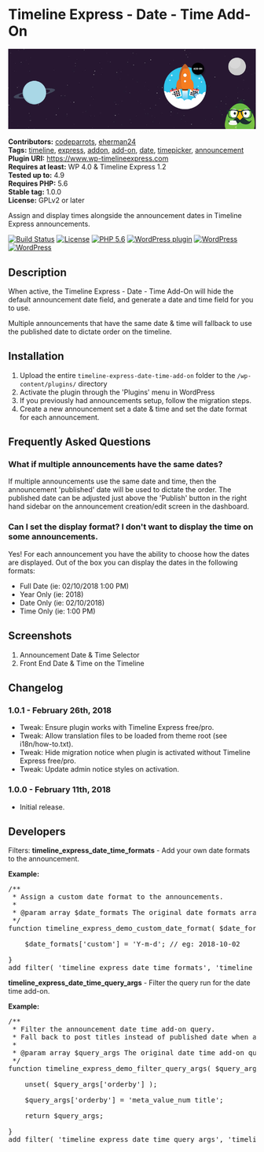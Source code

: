 # Timeline Express - Date - Time Add-On #
![Banner Image](wp-org-assets/banner-772x250.jpg)

**Contributors:** [codeparrots](https://profiles.wordpress.org/codeparrots), [eherman24](https://profiles.wordpress.org/eherman24)  
**Tags:** [timeline](https://wordpress.org/plugins/tags/timeline/), [express](https://wordpress.org/plugins/tags/express/), [addon](https://wordpress.org/plugins/tags/addon/), [add-on](https://wordpress.org/plugins/tags/add-on/), [date](https://wordpress.org/plugins/tags/date/), [timepicker](https://wordpress.org/plugins/tags/timepicker/), [announcement](https://wordpress.org/plugins/tags/announcement/)  
**Plugin URI:** https://www.wp-timelineexpress.com  
**Requires at least:** WP 4.0 & Timeline Express 1.2  
**Tested up to:** 4.9  
**Requires PHP:** 5.6  
**Stable tag:** 1.0.0  
**License:** GPLv2 or later  

Assign and display times alongside the announcement dates in Timeline Express announcements.

[![Build Status](https://travis-ci.org/CodeParrots/timeline-express-date-time-add-on.svg?branch=master)](https://travis-ci.org/CodeParrots/timeline-express-date-time-add-on) [![License](https://img.shields.io/badge/license-GPL--2.0-brightgreen.svg)](https://github.com/CodeParrots/timeline-express-date-time-add-on/blob/master/license.txt) [![PHP 5.6](https://img.shields.io/badge/php-5.6-8892bf.svg)](https://secure.php.net/supported-versions.php) [![WordPress plugin](https://img.shields.io/wordpress/plugin/v/timeline-express-date-time-add-on.svg)](https://wordpress.org/plugins/timeline-express-date-time-add-on/) [![WordPress](https://img.shields.io/wordpress/v/timeline-express-date-time-add-on.svg)](https://img.shields.io/wordpress/v/timeline-express-date-time-add-on.svg) [![WordPress](https://img.shields.io/wordpress/plugin/dt/timeline-express-date-time-add-on.svg)](https://wordpress.org/plugins/timeline-express-date-time-add-on/)  

## Description ##

When active, the Timeline Express - Date - Time Add-On will hide the default announcement date field, and generate a date and time field for you to use.

Multiple announcements that have the same date & time will fallback to use the published date to dictate order on the timeline.

## Installation ##
1. Upload the entire `timeline-express-date-time-add-on` folder to the `/wp-content/plugins/` directory
2. Activate the plugin through the 'Plugins' menu in WordPress
3. If you previously had announcements setup, follow the migration steps.
4. Create a new announcement set a date & time and set the date format for each announcement.

## Frequently Asked Questions ##

### What if multiple announcements have the same dates? ###
If multiple announcements use the same date and time, then the announcement 'published' date will be used to dictate the order. The published date can be adjusted just above the 'Publish' button in the right hand sidebar on the announcement creation/edit screen in the dashboard.

### Can I set the display format? I don't want to display the time on some announcements. ###
Yes! For each announcement you have the ability to choose how the dates are displayed. Out of the box you can display the dates in the following formats:

- Full Date (ie: 02/10/2018 1:00 PM)
- Year Only (ie: 2018)
- Date Only (ie: 02/10/2018)
- Time Only (ie: 1:00 PM)

## Screenshots ##
1. Announcement Date & Time Selector
2. Front End Date & Time on the Timeline

## Changelog ##

### 1.0.1 - February 26th, 2018 ###
* Tweak: Ensure plugin works with Timeline Express free/pro.
* Tweak: Allow translation files to be loaded from theme root (see i18n/how-to.txt).
* Tweak: Hide migration notice when plugin is activated without Timeline Express free/pro.
* Tweak: Update admin notice styles on activation.

### 1.0.0 - February 11th, 2018 ###
* Initial release.

## Developers ##

Filters:
<strong>timeline_express_date_time_formats</strong> - Add your own date formats to the announcement.

**Example:**
<pre>
/**
 * Assign a custom date format to the announcements.
 *
 * @param array $date_formats The original date formats array.
 */
function timeline_express_demo_custom_date_format( $date_formats ) {

	$date_formats['custom'] = 'Y-m-d'; // eg: 2018-10-02

}
add_filter( 'timeline_express_date_time_formats', 'timeline_express_demo_custom_date_format' );
</pre>

<strong>timeline_express_date_time_query_args</strong> - Filter the query run for the date time add-on.

**Example:**
<pre>
/**
 * Filter the announcement date time add-on query.
 * Fall back to post titles instead of published date when announcements contain the same date-time values.
 *
 * @param array $query_args The original date time add-on query arguments.
 */
function timeline_express_demo_filter_query_args( $query_args ) {

	unset( $query_args['orderby'] );

	$query_args['orderby'] = 'meta_value_num title';

	return $query_args;

}
add_filter( 'timeline_express_date_time_query_args', 'timeline_express_demo_filter_query_args' );
</pre>
